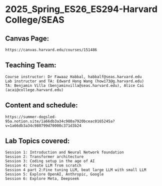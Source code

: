 # 2025_Spring_ES26_ES294-Harvard College/SEAS
## Canvas Page:
    https://canvas.harvard.edu/courses/151486    
## Teaching Team: 
    Course instructor: Dr Fawaaz Habbal, habbalf@seas.harvard.edu
    Lab instructor and TA: Edward Hong Wang (how173@g.harvard.edu)
    TA: Benjamin Villa (benjaminvilla@seas.harvard.edu), Alice Cai (acai@college.harvard.edu)
## Content and schedule: 
    https://summer-dogsled-95a.notion.site/1a66db3a34c980a7920bceac0165245a?v=1a66db3a34c980799d70000c371d3b24
## Lab Topics covered: 
    Session 1: Introduction and Neural Network foundation
    Session 2: Transformer architecture
    Session 3: Coding setup in the age of AI
    Session 4: Create LLM from scratch
    Session 4 part 2:Fine tuning LLM, beat large LLM with small LLM
    Session 5: Explore OpenAI, Anthropic, Google
    Session 6: Explore Meta, Deepseek
